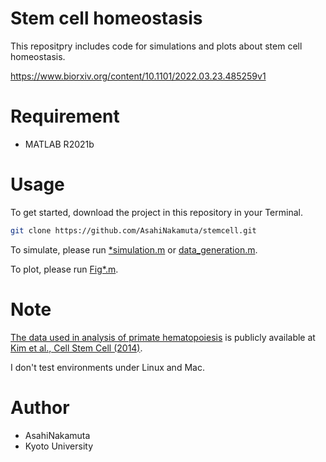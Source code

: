 # Stem cell homeostasis
This repositpry includes code for simulations and plots about stem cell homeostasis.

https://www.biorxiv.org/content/10.1101/2022.03.23.485259v1

# Requirement
 
* MATLAB R2021b
 
# Usage
 
To get started, download the project in this repository in your Terminal.

```bash
git clone https://github.com/AsahiNakamuta/stemcell.git
```

To simulate, please run [*simulation.m](https://github.com/AsahiNakamuta/stemcell/blob/main/code/Fig2/simulation.m) or [data_generation.m](https://github.com/AsahiNakamuta/stemcell/blob/main/code/Fig4/data_generation.m).

To plot, please run [Fig*.m](https://github.com/AsahiNakamuta/stemcell/blob/main/code/Fig2/Fig2ABC.m).
 
# Note

[The data used in analysis of primate hematopoiesis](https://github.com/AsahiNakamuta/stemcell/blob/main/code/Fig5/mmc6.xlsx) is publicly available at [Kim et al., Cell Stem Cell (2014)](http://doi.org/10.1016/j.stem.2013.12.012).

I don't test environments under Linux and Mac.
 
# Author
 
* AsahiNakamuta
* Kyoto University
